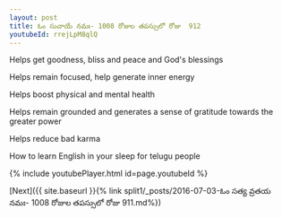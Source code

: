 ```yaml
---
layout: post
title: ఓం సుచాయే నమః- 1008 రోజుల తపస్సులో రోజు  912
youtubeId: rrejLpM8qlQ
---
```

 
 
Helps get goodness, bliss and peace and God's blessings
 
Helps remain focused, help generate inner energy 
 
Helps boost physical and mental health 
 
Helps remain grounded and generates a sense of gratitude towards the greater power 
 
Helps reduce bad karma
 
How to learn English in your sleep for telugu people
 
 
 
 


{% include youtubePlayer.html id=page.youtubeId %}
 
[Next]({{ site.baseurl }}{% link split1/_posts/2016-07-03-ఓం సత్య వ్రతయ నమః- 1008 రోజుల తపస్సులో రోజు  911.md%})
 
